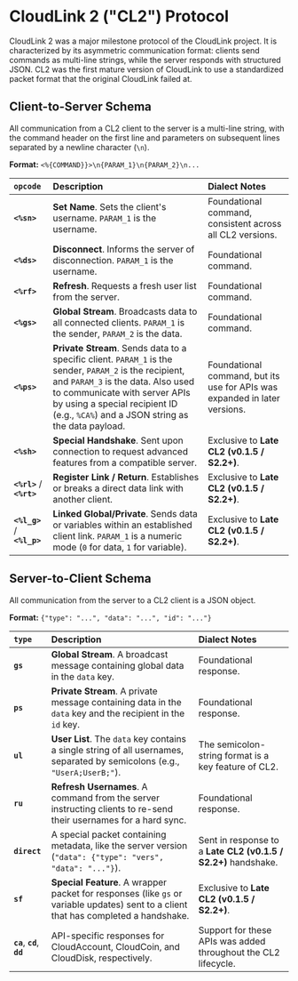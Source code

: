 # CloudLink 2 ("CL2") Protocol
CloudLink 2 was a major milestone protocol of the CloudLink project. It is characterized by its asymmetric communication format: clients send commands as multi-line strings, while the server responds with structured JSON.  CL2 was the first mature version of CloudLink to use a standardized packet format that the original CloudLink failed at.

## Client-to-Server Schema
All communication from a CL2 client to the server is a multi-line string, with the command header on the first line and parameters on subsequent lines separated by a newline character (`\n`).

**Format:** `<%{COMMAND}}>\n{PARAM_1}\n{PARAM_2}\n...`

| `opcode` | Description | Dialect Notes |
| :--- | :--- | :--- |
| **`<%sn>`** | **Set Name**. Sets the client's username. `PARAM_1` is the username. | Foundational command, consistent across all CL2 versions. |
| **`<%ds>`** | **Disconnect**. Informs the server of disconnection. `PARAM_1` is the username. | Foundational command. |
| **`<%rf>`** | **Refresh**. Requests a fresh user list from the server. | Foundational command. |
| **`<%gs>`** | **Global Stream**. Broadcasts data to all connected clients. `PARAM_1` is the sender, `PARAM_2` is the data. | Foundational command. |
| **`<%ps>`** | **Private Stream**. Sends data to a specific client. `PARAM_1` is the sender, `PARAM_2` is the recipient, and `PARAM_3` is the data. Also used to communicate with server APIs by using a special recipient ID (e.g., `%CA%`) and a JSON string as the data payload. | Foundational command, but its use for APIs was expanded in later versions. |
| **`<%sh>`** | **Special Handshake**. Sent upon connection to request advanced features from a compatible server. | Exclusive to **Late CL2 (v0.1.5 / S2.2+)**. |
| **`<%rl>`** / **`<%rt>`** | **Register Link / Return**. Establishes or breaks a direct data link with another client. | Exclusive to **Late CL2 (v0.1.5 / S2.2+)**. |
| **`<%l_g>`** / **`<%l_p>`**| **Linked Global/Private**. Sends data or variables within an established client link. `PARAM_1` is a numeric mode (`0` for data, `1` for variable). | Exclusive to **Late CL2 (v0.1.5 / S2.2+)**. |

## Server-to-Client Schema
All communication from the server to a CL2 client is a JSON object.

**Format:** `{"type": "...", "data": "...", "id": "..."}`

| `type` | Description | Dialect Notes |
| :--- | :--- | :--- |
| **`gs`** | **Global Stream**. A broadcast message containing global data in the `data` key. | Foundational response. |
| **`ps`** | **Private Stream**. A private message containing data in the `data` key and the recipient in the `id` key. | Foundational response. |
| **`ul`** | **User List**. The `data` key contains a single string of all usernames, separated by semicolons (e.g., `"UserA;UserB;"`). | The semicolon-string format is a key feature of CL2. |
| **`ru`** | **Refresh Usernames**. A command from the server instructing clients to re-send their usernames for a hard sync. | Foundational response. |
| **`direct`** | A special packet containing metadata, like the server version (`"data": {"type": "vers", "data": "..."}`). | Sent in response to a **Late CL2 (v0.1.5 / S2.2+)** handshake. |
| **`sf`** | **Special Feature**. A wrapper packet for responses (like `gs` or variable updates) sent to a client that has completed a handshake. | Exclusive to **Late CL2 (v0.1.5 / S2.2+)**. |
| **`ca`**, **`cd`**, **`dd`** | API-specific responses for CloudAccount, CloudCoin, and CloudDisk, respectively. | Support for these APIs was added throughout the CL2 lifecycle. |
